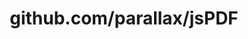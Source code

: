 ---
layout: post
title: github.com/parallax/jsPDF
categories: link
tags: [انگلیسی, گیت‌هاب, برنامه‌نویسی]
---